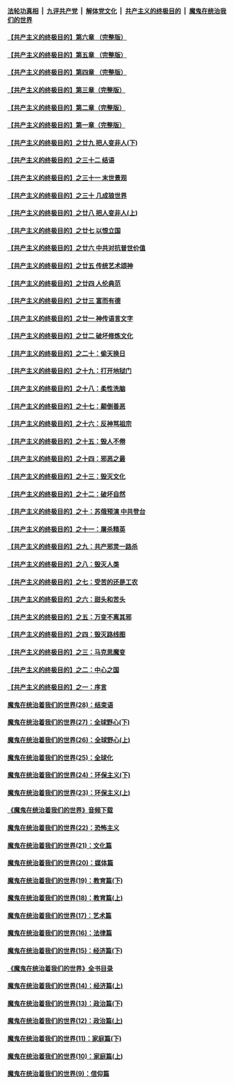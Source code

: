 

####  [法轮功真相](../../../../basic/blob/master/README.md?t=05232131) &nbsp;|&nbsp; [九评共产党](../../../../9ping.md/blob/master/README.md?t=05232131) &nbsp;|&nbsp; [解体党文化](../../../../jtdwh.md/blob/master/README.md?t=05232131)  &nbsp;|&nbsp; [共产主义的终极目的](../../../../gczydzjmd.md/blob/master/README.md?t=05232131) &nbsp;|&nbsp; [魔鬼在统治我们的世界](../../../../mgztzwmdsj.md/blob/master/README.md?t=05232131) 

#### [【共产主义的终极目的】第六章 （完整版）](../pages/nsc422/n11428913.md?t=05232131) 

#### [【共产主义的终极目的】第五章 （完整版）](../pages/nsc422/n11428912.md?t=05232131) 

#### [【共产主义的终极目的】第四章 （完整版）](../pages/nsc422/n11428907.md?t=05232131) 

#### [【共产主义的终极目的】第三章（完整版）](../pages/nsc422/n11428848.md?t=05232131) 

#### [【共产主义的终极目的】第二章（完整版）](../pages/nsc422/n11428831.md?t=05232131) 

#### [【共产主义的终极目的】第一章（完整版）](../pages/nsc422/n11417651.md?t=05232131) 

#### [【共产主义的终极目的】之廿九 把人变非人(下)](../pages/nsc422/n11344140.md?t=05232131) 

#### [【共产主义的终极目的】之三十二 结语](../pages/nsc422/n11360535.md?t=05232131) 

#### [【共产主义的终极目的】之三十一 末世景观](../pages/nsc422/n11351129.md?t=05232131) 

#### [【共产主义的终极目的】之三十 几成狼世界](../pages/nsc422/n11348280.md?t=05232131) 

#### [【共产主义的终极目的】之廿八 把人变非人(上)](../pages/nsc422/n11340492.md?t=05232131) 

#### [【共产主义的终极目的】之廿七 以恨立国](../pages/nsc422/n11336944.md?t=05232131) 

#### [【共产主义的终极目的】之廿六 中共对抗普世价值](../pages/nsc422/n11324785.md?t=05232131) 

#### [【共产主义的终极目的】之廿五 传统艺术颂神](../pages/nsc422/n11296396.md?t=05232131) 

#### [【共产主义的终极目的】之廿四 人伦典范](../pages/nsc422/n11296397.md?t=05232131) 

#### [【共产主义的终极目的】之廿三 富而有德](../pages/nsc422/n11283598.md?t=05232131) 

#### [【共产主义的终极目的】之廿一 神传语言文字](../pages/nsc422/n11263265.md?t=05232131) 

#### [【共产主义的终极目的】之廿二 破坏修炼文化](../pages/nsc422/n11245728.md?t=05232131) 

#### [【共产主义的终极目的】之二十：偷天换日](../pages/nsc422/n11238846.md?t=05232131) 

#### [【共产主义的终极目的】之十九：打开地狱门](../pages/nsc422/n11206376.md?t=05232131) 

#### [【共产主义的终极目的】之十八：柔性洗脑](../pages/nsc422/n11199994.md?t=05232131) 

#### [【共产主义的终极目的】之十七：颠倒善恶](../pages/nsc422/n11179782.md?t=05232131) 

#### [【共产主义的终极目的】之十六：反神骂祖宗](../pages/nsc422/n11166798.md?t=05232131) 

#### [【共产主义的终极目的】之十五：毁人不倦](../pages/nsc422/n11166792.md?t=05232131) 

#### [【共产主义的终极目的】之十四：邪恶之最](../pages/nsc422/n11150249.md?t=05232131) 

#### [【共产主义的终极目的】之十三：毁灭文化](../pages/nsc422/n11135227.md?t=05232131) 

#### [【共产主义的终极目的】之十二：破坏自然](../pages/nsc422/n11135214.md?t=05232131) 

#### [【共产主义的终极目的】之十：苏俄预演 中共登台](../pages/nsc422/n11118424.md?t=05232131) 

#### [【共产主义的终极目的】之十一：屠杀精英](../pages/nsc422/n11118442.md?t=05232131) 

#### [【共产主义的终极目的】之九：共产邪灵一路杀](../pages/nsc422/n11114139.md?t=05232131) 

#### [【共产主义的终极目的】之八：毁灭人类](../pages/nsc422/n11108503.md?t=05232131) 

#### [【共产主义的终极目的】之七：受苦的还是工农](../pages/nsc422/n11101809.md?t=05232131) 

#### [【共产主义的终极目的】之六：甜头和苦头](../pages/nsc422/n11096971.md?t=05232131) 

#### [【共产主义的终极目的】之五：万变不离其邪](../pages/nsc422/n11091285.md?t=05232131) 

#### [【共产主义的终极目的】之四：毁灭路线图](../pages/nsc422/n11086284.md?t=05232131) 

#### [【共产主义的终极目的】之三：马克思魔变](../pages/nsc422/n11061941.md?t=05232131) 

#### [【共产主义的终极目的】之二：中心之国](../pages/nsc422/n11047728.md?t=05232131) 

#### [【共产主义的终极目的】之一：序言](../pages/nsc422/n11086077.md?t=05232131) 

#### [魔鬼在统治着我们的世界(28)：结束语](../pages/nsc422/n10936246.md?t=05232131) 

#### [魔鬼在统治着我们的世界(27)：全球野心(下)](../pages/nsc422/n10928319.md?t=05232131) 

#### [魔鬼在统治着我们的世界(26)：全球野心(上)](../pages/nsc422/n10900318.md?t=05232131) 

#### [魔鬼在统治着我们的世界(25)：全球化](../pages/nsc422/n10788205.md?t=05232131) 

#### [魔鬼在统治着我们的世界(24)：环保主义(下)](../pages/nsc422/n10695307.md?t=05232131) 

#### [魔鬼在统治着我们的世界(23)：环保主义(上)](../pages/nsc422/n10688613.md?t=05232131) 

#### [《魔鬼在统治着我们的世界》音频下载](../pages/nsc422/n10635553.md?t=05232131) 

#### [魔鬼在统治着我们的世界(22)：恐怖主义](../pages/nsc422/n10614727.md?t=05232131) 

#### [魔鬼在统治着我们的世界(21)：文化篇](../pages/nsc422/n10597706.md?t=05232131) 

#### [魔鬼在统治着我们的世界(20)：媒体篇](../pages/nsc422/n10586579.md?t=05232131) 

#### [魔鬼在统治着我们的世界(19)：教育篇(下)](../pages/nsc422/n10564808.md?t=05232131) 

#### [魔鬼在统治着我们的世界(18)：教育篇(上)](../pages/nsc422/n10526970.md?t=05232131) 

#### [魔鬼在统治着我们的世界(17)：艺术篇](../pages/nsc422/n10499093.md?t=05232131) 

#### [魔鬼在统治着我们的世界(16)：法律篇](../pages/nsc422/n10485969.md?t=05232131) 

#### [魔鬼在统治着我们的世界(15)：经济篇(下)](../pages/nsc422/n10469975.md?t=05232131) 

#### [《魔鬼在统治着我们的世界》全书目录](../pages/nsc422/n10464261.md?t=05232131) 

#### [魔鬼在统治着我们的世界(14)：经济篇(上)](../pages/nsc422/n10457370.md?t=05232131) 

#### [魔鬼在统治着我们的世界(13)：政治篇(下)](../pages/nsc422/n10448270.md?t=05232131) 

#### [魔鬼在统治着我们的世界(12)：政治篇(上)](../pages/nsc422/n10444576.md?t=05232131) 

#### [魔鬼在统治着我们的世界(11)：家庭篇(下)](../pages/nsc422/n10440961.md?t=05232131) 

#### [魔鬼在统治着我们的世界(10)：家庭篇(上)](../pages/nsc422/n10435448.md?t=05232131) 

#### [魔鬼在统治着我们的世界(9)：信仰篇](../pages/nsc422/n10432159.md?t=05232131) 

